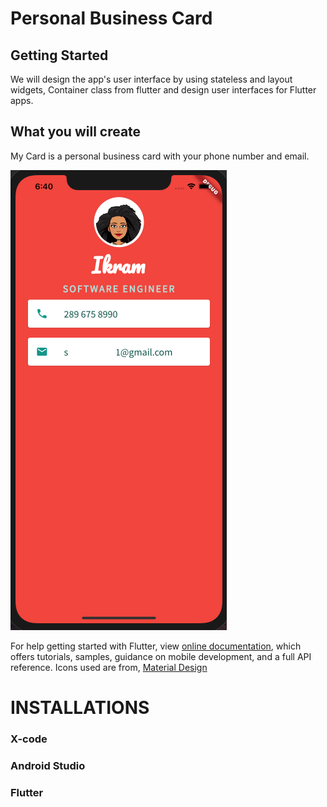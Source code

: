 
# Personal Business Card

## Getting Started

We will design the app's user interface by using stateless and layout widgets, Container class from flutter and design user interfaces for Flutter apps.

## What you will create

My Card is a personal business card with your phone number and email. 

![](images/personalcard.png)


For help getting started with Flutter, view 
[online documentation](https://flutter.dev/docs), which offers tutorials,
samples, guidance on mobile development, and a full API reference.
Icons used are from,
[Material Design](https://www.materialpalette.com/)

  
  

# INSTALLATIONS


### X-code


### Android Studio 


### Flutter 




   

